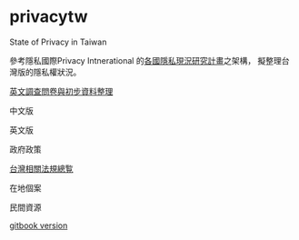 # privacytw
State of Privacy in Taiwan

參考隱私國際Privacy Intnerational 的[各國隱私現況研究計畫](https://privacyinternational.org/reports/state-of-privacy)之架構，
擬整理台灣版的隱私權狀況。

[英文調查問卷與初步資料整理](sopquestions.md)

中文版

英文版

政府政策

[台灣相關法規總覧](laws.md)

在地個案

民間資源

[gitbook version](https://www.gitbook.com/book/twngo/state-of-privacy-in-taiwan/details) 
